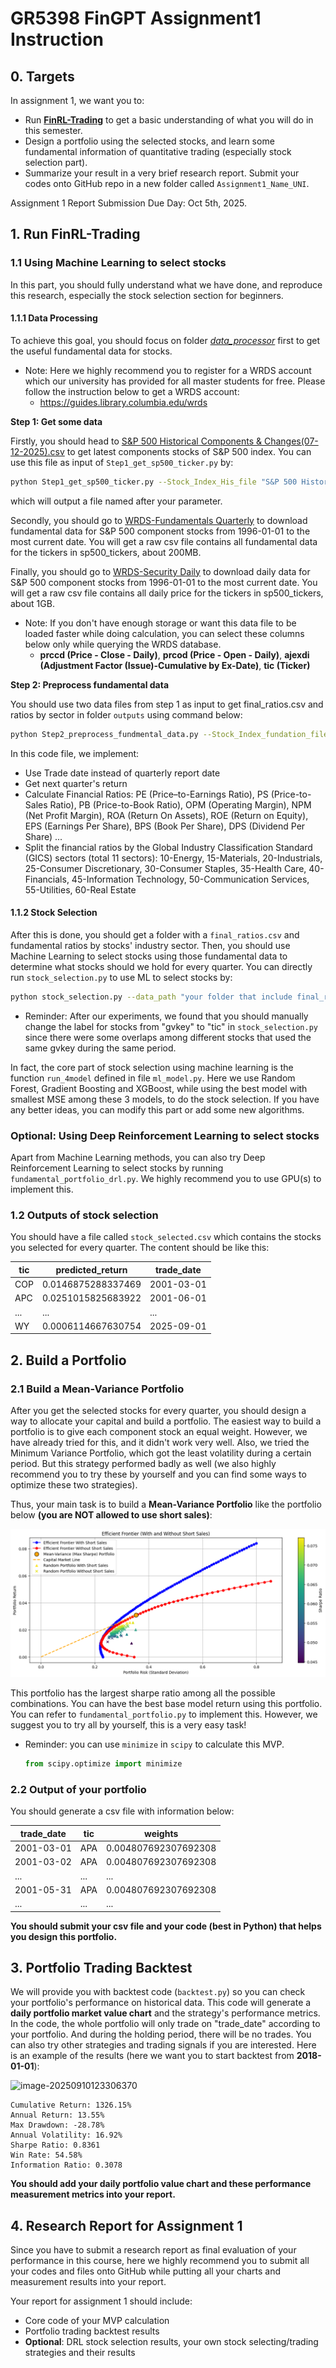 # GR5398 FinGPT Assignment1 Instruction

## 0. Targets

In assignment 1, we want you to:

+ Run **[FinRL-Trading](https://github.com/AI4Finance-Foundation/FinRL-Trading)** to get a basic understanding of what you will do in this semester.
+ Design a portfolio using the selected stocks, and learn some fundamental information of quantitative trading (especially stock selection part).
+ Summarize your result in a very brief research report. Submit your codes onto GitHub repo in a new folder called `Assignment1_Name_UNI`.

Assignment 1 Report Submission Due Day: Oct 5th, 2025.

## 1. Run FinRL-Trading

### 1.1 Using Machine Learning to select stocks

In this part, you should fully understand what we have done, and reproduce this research, especially the stock selection section for beginners.

#### 1.1.1 Data Processing

To achieve this goal, you should focus on folder *[data_processor](https://github.com/AI4Finance-Foundation/FinRL-Trading/tree/master/data_processor)* first to get the useful fundamental data for stocks. 

+ Note: Here we highly recommend you to register for a WRDS account which our university has provided for all master students for free. Please follow the instruction below to get a WRDS account:
  + https://guides.library.columbia.edu/wrds

**Step 1: Get some data**

Firstly, you should head to [S&P 500 Historical Components & Changes(07-12-2025).csv](https://github.com/fja05680/sp500) to get latest components stocks of S&P 500 index. You can use this file as input of `Step1_get_sp500_ticker.py` by:

```bash
python Step1_get_sp500_ticker.py --Stock_Index_His_file "S&P 500 Historical Components & Changes(xx-xx-xxxx).csv" --output_filename "sp500_tickers"
```

which will output a file named after your parameter.

Secondly, you should go to [WRDS-Fundamentals Quarterly](https://wrds-www.wharton.upenn.edu/pages/get-data/compustat-capital-iq-standard-poors/compustat/north-america-daily/fundamentals-quarterly/) to download fundamental data for S&P 500 component stocks from 1996-01-01 to the most current date. You will get a raw csv file contains all fundamental data for the tickers in sp500_tickers, about 200MB.

Finally, you should go to [WRDS-Security Daily](https://wrds-www.wharton.upenn.edu/pages/get-data/compustat-capital-iq-standard-poors/compustat/north-america-daily/security-daily/) to download daily data for S&P 500 component stocks from 1996-01-01 to the most current date. You will get a raw csv file contains all daily price for the tickers in sp500_tickers, about 1GB. 

+ Note: If you don't have enough storage or want this data file to be loaded faster while doing calculation, you can select these columns below only while querying the WRDS database.
  + **prccd (Price - Close - Daily)**, **prcod (Price - Open - Daily)**, **ajexdi (Adjustment Factor (Issue)-Cumulative by Ex-Date)**, **tic (Ticker)**

**Step 2: Preprocess fundamental data**

You should use two data files from step 1 as input to get final_ratios.csv and ratios by sector in folder `outputs` using command below:

```bash
python Step2_preprocess_fundmental_data.py --Stock_Index_fundation_file "sp500_tickers_fundamental_quarterly.csv" --Stock_Index_price_file "sp500_tickers_daily_price.csv"
```

In this code file, we implement:

+ Use Trade date instead of quarterly report date
+ Get next quarter's return
+ Calculate Financial Ratios: PE (Price–to-Earnings Ratio), PS (Price-to-Sales Ratio), PB (Price-to-Book Ratio), OPM (Operating Margin), NPM (Net Profit Margin), ROA (Return On Assets), ROE (Return on Equity), EPS (Earnings Per Share), BPS (Book Per Share), DPS (Dividend Per Share) ...
+ Split the financial ratios by the Global Industry Classification Standard (GICS) sectors (total 11 sectors): 10-Energy, 15-Materials, 20-Industrials, 25-Consumer Discretionary, 30-Consumer Staples, 35-Health Care, 40-Financials, 45-Information Technology, 50-Communication Services, 55-Utilities, 60-Real Estate

#### 1.1.2 Stock Selection

After this is done, you should get a folder with a `final_ratios.csv` and fundamental ratios by stocks' industry sector. Then, you should use Machine Learning to select stocks using those fundamental data to determine what stocks should we hold for every quarter. You can directly run `stock_selection.py` to use ML to select stocks by:

```bash
python stock_selection.py --data_path "your folder that include final_ratios.csv" --output_path "./result"
```

+ Reminder: After our experiments, we found that you should manually change the label for stocks from "gvkey" to "tic" in  `stock_selection.py` since there were some overlaps among different stocks that used the same gvkey during the same period.

In fact, the core part of stock selection using machine learning is the function `run_4model` defined in file `ml_model.py`. Here we use Random Forest, Gradient Boosting and XGBoost, while using the best model with smallest MSE among these 3 models, to do the stock selection. If you have any better ideas, you can modify this part or add some new algorithms.

### Optional: Using Deep Reinforcement Learning to select stocks

Apart from Machine Learning methods, you can also try Deep Reinforcement Learning to select stocks by running `fundamental_portfolio_drl.py`. We highly recommend you to use GPU(s) to implement this.

### 1.2 Outputs of stock selection

You should have a file called `stock_selected.csv` which contains the stocks you selected for every quarter. The content should be like this:

| tic  | predicted_return   | trade_date |
| ---- | ------------------ | ---------- |
| COP  | 0.0146875288337469 | 2001-03-01 |
| APC  | 0.0251015825683922 | 2001-06-01 |
| ...  | ...                | ...        |
| WY   | 0.0006114667630754 | 2025-09-01 |

## 2. Build a Portfolio

### 2.1 Build a Mean-Variance Portfolio

After you get the selected stocks for every quarter, you should design a way to allocate your capital and build a portfolio. The easiest way to build a portfolio is to give each component stock an equal weight. However, we have already tried for this, and it didn't work very well. Also, we tried the Minimum Variance Portfolio, which got the least volatility during a certain period. But this strategy performed badly as well (we also highly recommend you to try these by yourself and you can find some ways to optimize these two strategies).

Thus, your main task is to build a **Mean-Variance Portfolio** like the portfolio below **(you are NOT allowed to use short sales)**:

![image-20250918215104177](./assets/image-20250918215104177.png)

This portfolio has the largest sharpe ratio among all the possible combinations. You can have the best base model return using this portfolio. You can refer to `fundamental_portfolio.py` to implement this. However, we suggest you to try all by yourself, this is a very easy task!

+ Reminder: you can use `minimize` in `scipy` to calculate this MVP.

  ```python
  from scipy.optimize import minimize
  ```


### 2.2 Output of your portfolio

You should generate a csv file with information below:

| trade_date | tic  | weights              |
| ---------- | ---- | -------------------- |
| 2001-03-01 | APA  | 0.004807692307692308 |
| 2001-03-02 | APA  | 0.004807692307692308 |
| ...        | ...  | ...                  |
| 2001-05-31 | APA  | 0.004807692307692308 |
| ...        | ...  | ...                  |

**You should submit your csv file and your code (best in Python) that helps you design this portfolio.**

## 3. Portfolio Trading Backtest

We will provide you with backtest code (`backtest.py`) so you can check your portfolio's performance on historical data. This code will generate a **daily portfolio market value chart** and the strategy's performance metrics. In the code, the whole portfolio will only trade on "trade_date" according to your portfolio. And during the holding period, there will be no trades. You can also try other strategies and trading signals if you are interested. Here is an example of the results (here we want you to start backtest from **2018-01-01**):

![image-20250910123306370](./assets/image-20250910123306370.png)

```
Cumulative Return: 1326.15%
Annual Return: 13.55%
Max Drawdown: -28.78%
Annual Volatility: 16.92%
Sharpe Ratio: 0.8361
Win Rate: 54.58%
Information Ratio: 0.3078
```

**You should add your daily portfolio value chart and these performance measurement metrics into your report.**

## 4. Research Report for Assignment 1

Since you have to submit a research report as final evaluation of your performance in this course, here we highly recommend you to submit all your codes and files onto GitHub while putting all your charts and measurement results into your report.

Your report for assignment 1 should include:

+ Core code of your MVP calculation
+ Portfolio trading backtest results
+ **Optional**: DRL stock selection results, your own stock selecting/trading strategies and their results
